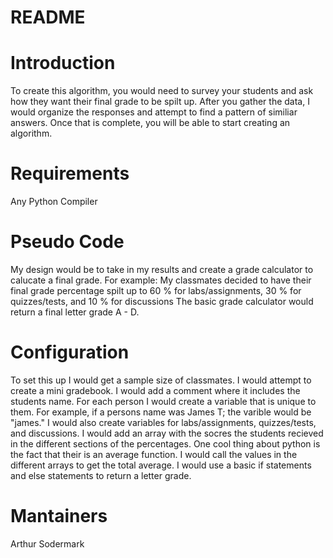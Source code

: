 # README



# Introduction
To create this algorithm, you would need to survey your students and ask how they want their final grade to be spilt up. After you gather the data, I would organize the responses and attempt to find a pattern of similiar answers. Once that is complete, you will be able to start creating an algorithm. 


# Requirements
Any Python Compiler


# Pseudo Code
My design would be to take in my results and create a grade calculator to calucate a final grade. For example:
 My classmates decided to have their final grade percentage spilt up to 60 % for labs/assignments, 30 % for quizzes/tests, and 10 % for discussions 
 The basic grade calculator would return a final letter grade A - D.

# Configuration 
To set this up I would get a sample size of classmates. I would attempt to create a mini gradebook. I would add a comment where it includes the students name. For each person I would create a variable that is unique to them. For example, if a persons name was James T; the varible would be "james." I would also create variables for labs/assignments, quizzes/tests, and discussions. I would add an array with the socres the students recieved in the different sections of the percentages. One cool thing about python is the fact that their is an average function. I would call the values in the different arrays to get the total average. I would use a basic if statements and else statements to return a letter grade. 



# Mantainers 
Arthur Sodermark 

